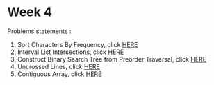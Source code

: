 # Week 4
Problems statements :

1. Sort Characters By Frequency, click [HERE](https://leetcode.com/explore/challenge/card/may-leetcoding-challenge/537/week-4-may-22nd-may-28th/3337/)
2. Interval List Intersections, click [HERE](https://leetcode.com/explore/challenge/card/may-leetcoding-challenge/537/week-4-may-22nd-may-28th/3338/)
3. Construct Binary Search Tree from Preorder Traversal, click [HERE](https://leetcode.com/explore/challenge/card/may-leetcoding-challenge/537/week-4-may-22nd-may-28th/3339/)
4. Uncrossed Lines, click [HERE](https://leetcode.com/explore/challenge/card/may-leetcoding-challenge/537/week-4-may-22nd-may-28th/3340/)
5. Contiguous Array, click [HERE](https://leetcode.com/explore/challenge/card/may-leetcoding-challenge/537/week-4-may-22nd-may-28th/3341/)
